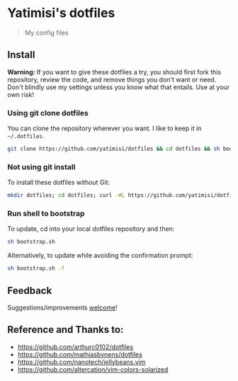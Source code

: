 # Yatimisi's dotfiles

> My config files

## Install

**Warning:** If you want to give these dotfiles a try, you should first fork this repository, review the code, and remove things you don't want or need. Don't blindly use my settings unless you know what that entails. Use at your own risk!

### Using git clone dotfiles

You can clone the repository wherever you want.
I like to keep it in `~/.dotfiles`.
```bash
git clone https://github.com/yatimisi/dotfiles && cd dotfiles && sh bootstrap.sh
```

### Not using git install

To install these dotfiles without Git:

```bash
mkdir dotfiles; cd dotfiles; curl -#L https://github.com/yatimisi/dotfiles/tarball/main | tar -xzv --strip-components 1 && sh bootstrap.sh
```

### Run shell to bootstrap

To update, cd into your local dotfiles repository and then:
```bash
sh bootstrap.sh
```

Alternatively, to update while avoiding the confirmation prompt:
```bash
sh bootstrap.sh -f
```

## Feedback
Suggestions/improvements [welcome](https://github.com/yatimisi/dotfiles/issues)!

## Reference and Thanks to:
* https://github.com/arthurc0102/dotfiles
* https://github.com/mathiasbynens/dotfiles
* https://github.com/nanotech/jellybeans.vim
* https://github.com/altercation/vim-colors-solarized
